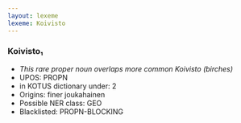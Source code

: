 ```yaml
---
layout: lexeme
lexeme: Koivisto
---
```


###  Koivisto₁

* _This rare proper noun overlaps more common *Koivisto* (birches)_
* UPOS:  PROPN
* in KOTUS dictionary under:  2
* Origins: finer joukahainen 
* Possible NER class:  GEO
* Blacklisted:  PROPN-BLOCKING

